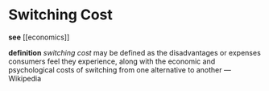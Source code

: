 # Switching Cost

**see** [[economics]]

**definition** _switching cost_ may be defined as the disadvantages or expenses consumers feel they experience, along with the economic and psychological costs of switching from one alternative to another &mdash; Wikipedia
